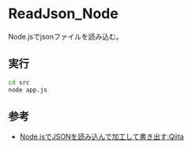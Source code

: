 # ReadJson_Node
Node.jsでjsonファイルを読み込む。

## 実行

``` sh
cd src
node app.js
```

## 参考

- [Node.jsでJSONを読み込んで加工して書き出す:Qiita](https://qiita.com/usayuki/items/130c9cab7766d2997a7b)